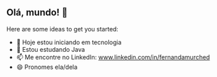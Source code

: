 ## Olá, mundo! 👋

Here are some ideas to get you started:

- 🔭 Hoje estou iniciando em tecnologia
- 🌱 Estou estudando Java
- 📫 Me encontre no LinkedIn: www.linkedin.com/in/fernandamurched
- 😄 Pronomes ela/dela



